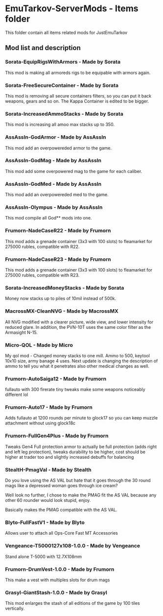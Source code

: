 # EmuTarkov-ServerMods - Items folder
This folder contain all items related mods for JustEmuTarkov
## Mod list and description



### Sorata-EquipRigsWithArmors - Made by Sorata
This mod is making all armoreds rigs to be equipable with armors again.

### Sorata-FreeSecureContainer - Made by Sorata
This mod is removing all secure containers filters, so you can put it back weapons, gears and so on. The Kappa Container is edited to be bigger.

### Sorata-IncreasedAmmoStacks - Made by Sorata
This mod is increasing all amoo max stacks up to 350.

### AssAssIn-GodArmor - Made by AssAssIn
This mod add an overpowereded armor to the game.

### AssAssIn-GodMag - Made by AssAssIn
This mod add some overpowered mag to the game for each caliber.

### AssAssIn-GodMed - Made by AssAssIn
This mod add an overpowereded med to the game.

### AssAssIn-Olympus - Made by AssAssIn
This mod compile all God** mods into one.

### Frumorn-NadeCaseR22 - Made by Frumorn
This mod adds a grenade container (3x3 with 100 slots) to fleamarket for 275000 rubles, compatible with R22.

### Frumorn-NadeCaseR23 - Made by Frumorn
This mod adds a grenade container (3x3 with 100 slots) to fleamarket for 275000 rubles, compatible with R23.

### Sorata-IncreasedMoneyStacks - Made by Sorata
Money now stacks up to piles of 10mil instead of 500k.

### MacrossMX-CleanNVG - Made by MacrossMX
All NVG modified with a clearer picture, wide view, and lower intensity for reduced glare. 
In addition, the PVN-10T uses the same color filter as the Armasight N-15.

### Micro-QOL - Made by Micro
My qol mod - Changed money stacks to one mill. Ammo to 500, keytool 10x10 size, army banage 4 uses. Next update is changing the description of ammo to tell you what it penetrates also other medical changes as well.

### Frumorn-AutoSaiga12 - Made by Frumorn
fullauto with 300 firerate
tiny tweaks make some weapons noticeably different lol

### Frumorn-Auto17 - Made by Frumorn
Adds fullauto at 1200 rounds per minute to glock17 so you can keep muzzle attachment without using glock18c

### Frumorn-FullGen4Plus - Made by Frumorn
Tweaks Gen4 Full protection armor to actually be full protection (adds right and left leg protection), tweaks durability to be higher, cost should be higher at trader too and slightly increased debuffs for balancing

### StealtH-PmagVal - Made by Stealth
Do you love using the AS VAL but hate that it goes through the 30 round mags like a depressed woman goes through ice cream?

Well look no further, I chose to make the PMAG fit the AS VAL because any other 60 rounder would look stupid, enjoy.

Basically makes the PMAG compatible with the AS VAL.

### Blyto-FullFastV1 - Made by Blyto
Allows user to attach all Ops-Core Fast MT Accessories

### Vengeance-T5000127x108-1.0.0 - Made by Vengeance
Stand alone T-5000 with 12.7X108mm 

### Frumorn-DrumVest-1.0.0 - Made by Frumorn
This make a vest with multiples slots for drum mags

### Grasyl-GiantStash-1.0.0 - Made by Grasyl
This mod enlarges the stash of all editions of the game by 100 tiles vertically.
